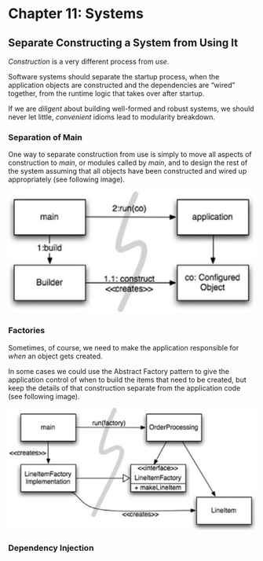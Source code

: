 # Chapter 11: Systems

## Separate Constructing a System from Using It

_Construction_ is a very different process from _use_.

Software systems should separate the startup process, when the application objects are constructed and the dependencies are “wired” together, from the runtime logic that takes over after startup.

If we are _diligent_ about building well-formed and robust systems, we should never let little, _convenient_ idioms lead to modularity breakdown.

### Separation of Main

One way to separate construction from use is simply to move all aspects of construction to _main_, or modules called by _main_, and to design the rest of the system assuming that all objects have been constructed and wired up appropriately (see following image).

![Image of a diagram showing how to separate construction from use](./image/separate_construction.png "Separate construct from Use")

### Factories

Sometimes, of course, we need to make the application responsible for _when_ an object gets created.

In some cases we could use the Abstract Factory pattern to give the application control of when to build the items that need to be created, but keep the details of that construction separate from the application code (see following image).

![Image of a diagram showing how to separate construction from use using the abstract factory method](./image/separate_construct_factory.png "Separate construct from Use")

### Dependency Injection
